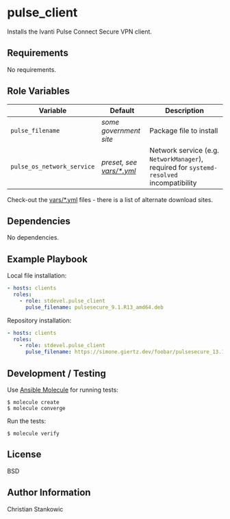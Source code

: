 # pulse_client

Installs the Ivanti Pulse Connect Secure VPN client.

## Requirements

No requirements.

## Role Variables

| Variable | Default | Description |
| -------- | ------- | ----------- |
| `pulse_filename` | *some government site* | Package file to install |
| `pulse_os_network_service` | *preset, see [vars/*.yml](vars/)* | Network service (e.g. `NetworkManager`), required for `systemd-resolved` incompatibility |

Check-out the [vars/*.yml](vars/) files - there is a list of alternate download sites.

## Dependencies

No dependencies.

## Example Playbook

Local file installation:

```yaml
- hosts: clients
  roles:
    - role: stdevel.pulse_client
      pulse_filename: pulsesecure_9.1.R13_amd64.deb
```

Repository installation:

```yaml
- hosts: clients
  roles:
    - role: stdevel.pulse_client
      pulse_filename: https://simone.giertz.dev/foobar/pulsesecure_13.17.rpm
```

## Development / Testing

Use [Ansible Molecule](https://molecule.readthedocs.io/en/latest/index.html) for running tests:

```shell
$ molecule create
$ molecule converge
```

Run the tests:

```shell
$ molecule verify
```

## License

BSD

## Author Information

Christian Stankowic
